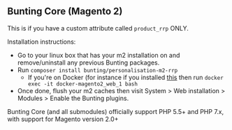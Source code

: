 ## Bunting Core (Magento 2)

This is if you have a custom attribute called `product_rrp` ONLY.

Installation instructions:

* Go to your linux box that has your m2 installation on and remove/uninstall any previous Bunting packages.
* Run `composer install bunting/personalisation-m2-rrp`
  * If you're on Docker (for instance if you installed [this](https://github.com/buntingsoftware/docker-magento2]) then run `docker exec -it docker-magento2_web_1 bash`
* Once done, flush your m2 caches then visit System > Web installation > Modules > Enable the Bunting plugins.   

Bunting Core (and all submodules) officially support PHP 5.5+ and PHP 7.x, with support for Magento version 2.0+
